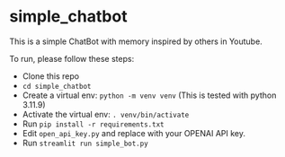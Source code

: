 # simple_chatbot

This is a simple ChatBot with memory inspired by others in Youtube.

To run, please follow these steps:
- Clone this repo
- `cd simple_chatbot`
- Create a virtual env: `python -m venv venv` (This is tested with python 3.11.9)
- Activate the virtual env: `. venv/bin/activate`
- Run `pip install -r requirements.txt`
- Edit `open_api_key.py` and replace with your OPENAI API key.
- Run `streamlit run simple_bot.py`